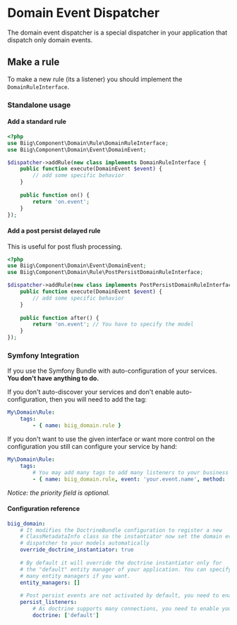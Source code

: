 Domain Event Dispatcher
=======================

The domain event dispatcher is a special dispatcher in your application that dispatch only
domain events.


Make a rule
-----------

To make a new rule (its a listener) you should implement the `DomainRuleInterface`.

### Standalone usage

#### Add a standard rule

```php
<?php
use Biig\Component\Domain\Rule\DomainRuleInterface;
use Biig\Component\Domain\Event\DomainEvent;

$dispatcher->addRule(new class implements DomainRuleInterface {
    public function execute(DomainEvent $event) {
        // add some specific behavior
    }
    
    public function on() {
        return 'on.event';
    }
});
```

#### Add a post persist delayed rule

This is useful for post flush processing.

```php
<?php
use Biig\Component\Domain\Event\DomainEvent;
use Biig\Component\Domain\Rule\PostPersistDomainRuleInterface;

$dispatcher->addRule(new class implements PostPersistDomainRuleInterface {
    public function execute(DomainEvent $event) {
        // add some specific behavior
    }
    
    public function after() {
        return 'on.event'; // You have to specify the model
    }
});
```

### Symfony Integration

If you use the Symfony Bundle with auto-configuration of your services.
**You don't have anything to do.**

If you don't auto-discover your services and don't enable auto-configuration, then you will need to add the tag:
```yaml
My\Domain\Rule:
    tags:
        - { name: biig_domain.rule }
```

If you don't want to use the given interface or want more control on the
configuration you still can configure your service by hand:

```yaml
My\Domain\Rule:
    tags:
        # You may add many tags to add many listeners to your business rule
        - { name: biig_domain.rule, event: 'your.event.name', method: 'execute', priority: 0 }
```

_Notice: the priority field is optional._


#### Configuration reference

```yaml
biig_domain:
    # It modifies the DoctrineBundle configuration to register a new
    # ClassMetadataInfo class so the instantiator now set the domain event
    # dispatcher to your models automatically
    override_doctrine_instantiator: true
    
    # By default it will override the doctrine instantiator only for
    # the "default" entity manager of your application. You can specify
    # many entity managers if you want.
    entity_managers: []
    
    # Post persist events are not activated by default, you need to enable the post persist listeners
    persist_listeners:
        # As doctrine supports many connections, you need to enable your connections one by one
        doctrine: ['default']
```
